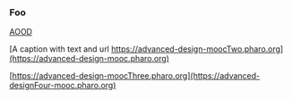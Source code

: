 
### Foo

[AOOD](https://advanced-design-moocOne.pharo.org)

[A caption with text and url https://advanced-design-moocTwo.pharo.org](https://advanced-design-mooc.pharo.org)

[https://advanced-design-moocThree.pharo.org](https://advanced-designFour-mooc.pharo.org)
